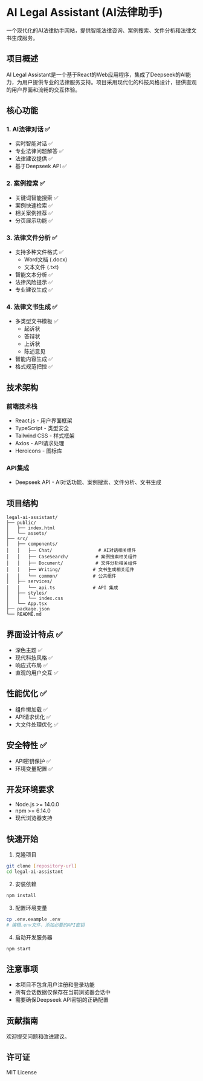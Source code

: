 # AI Legal Assistant (AI法律助手)

一个现代化的AI法律助手网站，提供智能法律咨询、案例搜索、文件分析和法律文书生成服务。

## 项目概述

AI Legal Assistant是一个基于React的Web应用程序，集成了Deepseek的AI能力，为用户提供专业的法律服务支持。项目采用现代化的科技风格设计，提供直观的用户界面和流畅的交互体验。

## 核心功能

### 1. AI法律对话 ✅
- 实时智能对话 ✅
- 专业法律问题解答 ✅
- 法律建议提供 ✅
- 基于Deepseek API ✅

### 2. 案例搜索 ✅
- 关键词智能搜索 ✅
- 案例快速检索 ✅
- 相关案例推荐 ✅
- 分页展示功能 ✅

### 3. 法律文件分析 ✅
- 支持多种文件格式 ✅
  - Word文档 (.docx)
  - 文本文件 (.txt)
- 智能文本分析 ✅
- 法律风险提示 ✅
- 专业建议生成 ✅

### 4. 法律文书生成 ✅
- 多类型文书模板 ✅
  - 起诉状
  - 答辩状
  - 上诉状
  - 陈述意见
- 智能内容生成 ✅
- 格式规范把控 ✅

## 技术架构

### 前端技术栈
- React.js - 用户界面框架
- TypeScript - 类型安全
- Tailwind CSS - 样式框架
- Axios - API请求处理
- Heroicons - 图标库

### API集成
- Deepseek API - AI对话功能、案例搜索、文件分析、文书生成

## 项目结构
```
legal-ai-assistant/
├── public/
│   ├── index.html
│   └── assets/
├── src/
│   ├── components/
│   │   ├── Chat/                 # AI对话相关组件
│   │   ├── CaseSearch/          # 案例搜索相关组件
│   │   ├── Document/            # 文件分析相关组件
│   │   ├── Writing/            # 文书生成相关组件
│   │   └── common/             # 公共组件
│   ├── services/
│   │   └── api.ts              # API 集成
│   ├── styles/
│   │   └── index.css
│   └── App.tsx
├── package.json
└── README.md
```

## 界面设计特点 ✅
- 深色主题 ✅
- 现代科技风格 ✅
- 响应式布局 ✅
- 直观的用户交互 ✅

## 性能优化 ✅
- 组件懒加载 ✅
- API请求优化 ✅
- 大文件处理优化 ✅

## 安全特性 ✅
- API密钥保护 ✅
- 环境变量配置 ✅

## 开发环境要求
- Node.js >= 14.0.0
- npm >= 6.14.0
- 现代浏览器支持

## 快速开始

1. 克隆项目
```bash
git clone [repository-url]
cd legal-ai-assistant
```

2. 安装依赖
```bash
npm install
```

3. 配置环境变量
```bash
cp .env.example .env
# 编辑.env文件，添加必要的API密钥
```

4. 启动开发服务器
```bash
npm start
```

## 注意事项
- 本项目不包含用户注册和登录功能
- 所有会话数据仅保存在当前浏览器会话中
- 需要确保Deepseek API密钥的正确配置

## 贡献指南
欢迎提交问题和改进建议。

## 许可证
MIT License 
